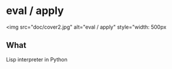 # eval / apply

<img src="doc/cover2.jpg" alt="eval / apply" style="width: 500px


## What

Lisp interpreter in Python

